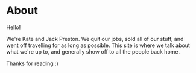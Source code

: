 # About

Hello!

We're Kate and Jack Preston. We quit our jobs, sold all of our stuff, and went off travelling for as long as possible. This site is where we talk about what we're up to, and generally show off to all the people back home.

Thanks for reading :)
